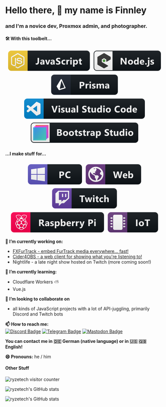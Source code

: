 # Hello there, 👋 my name is Finnley

### and I'm a novice dev, Proxmox admin, and photographer.

#### 🛠️ With this toolbelt...

<p align="center">
  <img src="img/js.svg" alt="js" style="vertical-align:top; margin:6px 4px">
  <img src="img/nodejs_larger.svg" alt="nodejs" style="vertical-align:top; margin:6px 4px">
<!--  <img src="img/java.svg" alt="java" style="vertical-align:top; margin:6px 4px"> -->
<!-- <img src="img/python.svg" alt="python" style="vertical-align:top; margin:6px 4px"> -->
  <br/>
  <img src="img/prisma.svg" alt="prisma" style="vertical-align:top; margin:6px 4px">
  <br/>
  <img src="img/visualstudio_code.svg" alt="visual studio code" style="vertical-align:top; margin:6px 4px">
<!-- <img src="img/jetbrains_intellij.svg" alt="jetbrains intellij" style="vertical-align:top; margin:6px 4px"> -->
  <img src="img/bootstrapstudio.svg" alt="bootstrap studio" style="vertical-align:top; margin:6px 4px">
</p>

#### ...I make stuff for...
<p align="center">
  <img src="img/pc.svg" alt="pc" style="vertical-align:top; margin:6px 4px">
  <img src="img/web.svg" alt="web" style="vertical-align:top; margin:6px 4px">
  <img src="img/twitch.svg" alt="twitch" style="vertical-align:top; margin:6px 4px">
  <img src="img/raspberrypi.svg" alt="raspberry pi" style="vertical-align:top; margin:6px 4px">
  <img src="img/iot.svg" alt="iot" style="vertical-align:top; margin:6px 4px">
</p>

**🔭 I’m currently working on:**
- [FXFurTrack - embed FurTrack media everywhere... fast!](https://fxfurtrack.com)
- [Cider4OBS - a web client for showing what you're listening to!](https://github.com/ryzetech/cider4obs/)
- Nightlife - a late night show hosted on Twitch (more coming soon!)

**🌱 I’m currently learning:**
- Cloudflare Workers ⛅
- Vue.js

**👯 I’m looking to collaborate on**
- all kinds of JavaScript projects with a lot of API-juggling, primarily Discord and Twitch bots

**📫 How to reach me:**  
[![Discord Badge](https://img.shields.io/badge/Discord-7289DA?style=for-the-badge&logo=discord&logoColor=white)](https://discord.com/users/373135347791560706)
[![Telegram Badge](https://img.shields.io/badge/Telegram-2AABEE?style=for-the-badge&logo=telegram&logoColor=white)](https://t.me/finnleyfox)
[![Mastodon Badge](https://img.shields.io/badge/Mastodon-534d77?style=for-the-badge&logo=mastodon&logoColor=white)](https://ice.finnley.dev/@finn)

<!-- [![Twitter Badge](https://img.shields.io/badge/Twitter-1DA1F2?style=for-the-badge&logo=twitter&logoColor=white)](https://twitter.ryzetech.live/)  -->

**You can contact me in 🇩🇪 German (native language) or in 🇺🇸 🇬🇧 English!**

**😄 Pronouns:** he / him

<!--
**🙌 Friends you should check out:** [ArcticSpaceFox](https://github.com/ArcticSpaceFox) and [SteffTek](https://github.com/SteffTek) 💚
-->

#### Other Stuff
![ryzetech visitor counter](https://komarev.com/ghpvc/?username=ryzetech&color=green&style=flat-square&label=Profile+Boops)

![ryzetech's GitHub stats](https://github-readme-stats.vercel.app/api?username=ryzetech&show_icons=true&theme=chartreuse-dark)

![ryzetech's GitHub stats](https://github-readme-stats.vercel.app/api/top-langs/?username=ryzetech&layout=compact&theme=chartreuse-dark)

<!--
**ryzetech/ryzetech** is a ✨ _special_ ✨ repository because its `README.md` (this file) appears on your GitHub profile.

Here are some ideas to get you started:

- 🔭 I’m currently working on ...
- 🌱 I’m currently learning ...
- 👯 I’m looking to collaborate on ...
- 🤔 I’m looking for help with ...
- 💬 Ask me about ...
- 📫 How to reach me: ...
- 😄 Pronouns: ...
- ⚡ Fun fact: ...
-->
